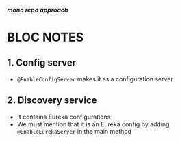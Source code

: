 ***mono repo approach***

# BLOC NOTES
## 1. Config server
- `@EnableConfigServer` makes it as a configuration server

## 2. Discovery service
- It contains Eureka configurations
- We must mention that it is an Eureka config by adding `@EnableEurekaServer` in the main method